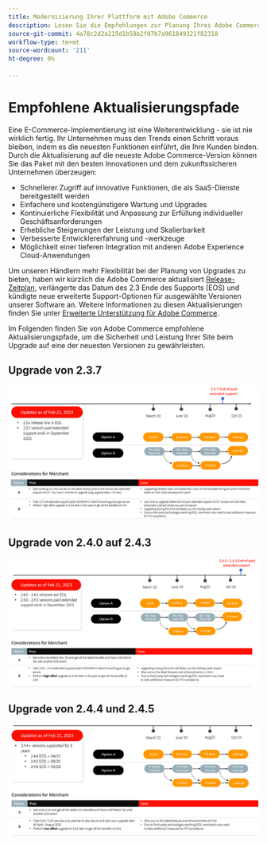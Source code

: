 ```yaml
---
title: Modernisierung Ihrer Plattform mit Adobe Commerce
description: Lesen Sie die Empfehlungen zur Planung Ihres Adobe Commerce-Upgrades.
source-git-commit: 4a78c2d2a215d1b58b2f07b7a961849321f82318
workflow-type: tm+mt
source-wordcount: '211'
ht-degree: 0%

---
```



# Empfohlene Aktualisierungspfade

Eine E-Commerce-Implementierung ist eine Weiterentwicklung - sie ist nie wirklich fertig. Ihr Unternehmen muss den Trends einen Schritt voraus bleiben, indem es die neuesten Funktionen einführt, die Ihre Kunden binden. Durch die Aktualisierung auf die neueste Adobe Commerce-Version können Sie das Paket mit den besten Innovationen und dem zukunftssicheren Unternehmen überzeugen:

- Schnellerer Zugriff auf innovative Funktionen, die als SaaS-Dienste bereitgestellt werden
- Einfachere und kostengünstigere Wartung und Upgrades
- Kontinuierliche Flexibilität und Anpassung zur Erfüllung individueller Geschäftsanforderungen
- Erhebliche Steigerungen der Leistung und Skalierbarkeit
- Verbesserte Entwicklererfahrung und -werkzeuge
- Möglichkeit einer tieferen Integration mit anderen Adobe Experience Cloud-Anwendungen

Um unseren Händlern mehr Flexibilität bei der Planung von Upgrades zu bieten, haben wir kürzlich die Adobe Commerce aktualisiert [Release-Zeitplan](../../release/schedule.md), verlängerte das Datum des 2.3 Ende des Supports (EOS) und kündigte neue erweiterte Support-Optionen für ausgewählte Versionen unserer Software an. Weitere Informationen zu diesen Aktualisierungen finden Sie unter [Erweiterte Unterstützung für Adobe Commerce](https://business.adobe.com/blog/the-latest/adobe-announces-expanded-support).

Im Folgenden finden Sie von Adobe Commerce empfohlene Aktualisierungspfade, um die Sicherheit und Leistung Ihrer Site beim Upgrade auf eine der neuesten Versionen zu gewährleisten.

## Upgrade von 2.3.7

![Aktualisierungspfad von 2.3.7](../../assets/upgrade-guide/2.3.7.png)

## Upgrade von 2.4.0 auf 2.4.3

![Aktualisierungspfad von 2.4.0 auf 2.4.3](../../assets/upgrade-guide/2.4.0-2.4.3.png)

## Upgrade von 2.4.4 und 2.4.5

![Aktualisierungspfad von 2.4.4 und 2.4.5](../../assets/upgrade-guide/2.4.4-and-2.4.5.png)
